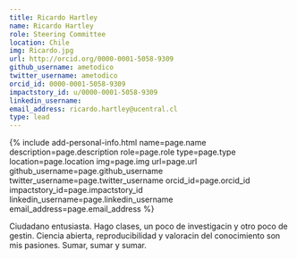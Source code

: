 ```yaml
---
title: Ricardo Hartley
name: Ricardo Hartley
role: Steering Committee
location: Chile
img: Ricardo.jpg
url: http://orcid.org/0000-0001-5058-9309
github_username: ametodico
twitter_username: ametodico
orcid_id: 0000-0001-5058-9309
impactstory_id: u/0000-0001-5058-9309
linkedin_username:
email_address: ricardo.hartley@ucentral.cl
type: lead
---
```


<!--HTML / LIQUID stuff to render picture and links  -->
{% include add-personal-info.html name=page.name description=page.description role=page.role type=page.type location=page.location img=page.img url=page.url github_username=page.github_username twitter_username=page.twitter_username orcid_id=page.orcid_id impactstory_id=page.impactstory_id linkedin_username=page.linkedin_username email_address=page.email_address %}

<!-- START OF FREE MARKDOWN  -->
Ciudadano entusiasta. Hago clases, un poco de investigacin y otro poco de gestin. Ciencia abierta, reproducibilidad y valoracin del conocimiento son mis pasiones. Sumar, sumar y sumar.
